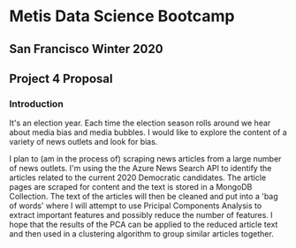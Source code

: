 # Metis Data Science Bootcamp
## San Francisco Winter 2020
## Project 4 Proposal

### Introduction

It's an election year.  Each time the election season rolls around we hear about media bias and media bubbles.  I would like to explore the content of a variety of news outlets and look for bias.

I plan to (am in the process of) scraping news articles from a large number of news outlets.  I'm using the the Azure News Search API to identify the articles related to the current 2020 Democratic candidates.  The article pages are scraped for content and the text is stored in a MongoDB Collection.  The text of the articles will then be cleaned and put into a 'bag of words' where I will attempt to use Pricipal Components Analysis to extract important features and possibly reduce the number of features.  I hope that the results of the PCA can be applied to the reduced article text and then used in a clustering algorithm to group similar articles together. 